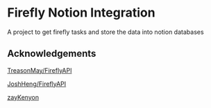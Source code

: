 # Firefly Notion Integration
 A project to get firefly tasks and store the data into notion databases

## Acknowledgements
[TreasonMay/FireflyAPI](https://github.com/TreasonMay/FireflyAPI)

[JoshHeng/FireflyAPI](https://github.com/JoshHeng/FireflyAPI)

[zayKenyon](https://github.com/zayKenyon/)
